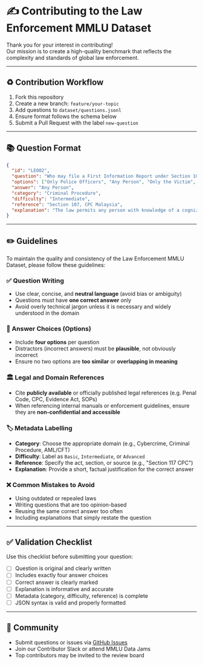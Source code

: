 # ✍️ Contributing to the Law Enforcement MMLU Dataset

Thank you for your interest in contributing!  
Our mission is to create a high-quality benchmark that reflects the complexity and standards of global law enforcement.

---

## ♻️ Contribution Workflow

1. Fork this repository  
2. Create a new branch: `feature/your-topic`  
3. Add questions to `dataset/questions.jsonl`  
4. Ensure format follows the schema below  
5. Submit a Pull Request with the label `new-question`  

---

## 📚 Question Format

```json
{
  "id": "LE002",
  "question": "Who may file a First Information Report under Section 107 CPC Malaysia?",
  "options": ["Only Police Officers", "Any Person", "Only the Victim", "A Judge"],
  "answer": "Any Person",
  "category": "Criminal Procedure",
  "difficulty": "Intermediate",
  "reference": "Section 107, CPC Malaysia",
  "explanation": "The law permits any person with knowledge of a cognizable offence to initiate an FIR."
}
```

---

## ✏️ Guidelines

To maintain the quality and consistency of the Law Enforcement MMLU Dataset, please follow these guidelines:

### ✅ Question Writing

- Use clear, concise, and **neutral language** (avoid bias or ambiguity)
- Questions must have **one correct answer** only
- Avoid overly technical jargon unless it is necessary and widely understood in the domain

### 🧠 Answer Choices (Options)

- Include **four options** per question
- Distractors (incorrect answers) must be **plausible**, not obviously incorrect
- Ensure no two options are **too similar** or **overlapping in meaning**

### 🏛 Legal and Domain References

- Cite **publicly available** or officially published legal references (e.g. Penal Code, CPC, Evidence Act, SOPs)
- When referencing internal manuals or enforcement guidelines, ensure they are **non-confidential and accessible**

### 🏷 Metadata Labelling

- **Category**: Choose the appropriate domain (e.g., Cybercrime, Criminal Procedure, AML/CFT)
- **Difficulty**: Label as `Basic`, `Intermediate`, or `Advanced`
- **Reference**: Specify the act, section, or source (e.g., "Section 117 CPC")
- **Explanation**: Provide a short, factual justification for the correct answer

### ❌ Common Mistakes to Avoid

- Using outdated or repealed laws  
- Writing questions that are too opinion-based  
- Reusing the same correct answer too often  
- Including explanations that simply restate the question  

---

## ✅ Validation Checklist

Use this checklist before submitting your question:

- [ ] Question is original and clearly written  
- [ ] Includes exactly four answer choices  
- [ ] Correct answer is clearly marked  
- [ ] Explanation is informative and accurate  
- [ ] Metadata (category, difficulty, reference) is complete  
- [ ] JSON syntax is valid and properly formatted  

---

## 📅 Community

- Submit questions or issues via [GitHub Issues](../../issues)  
- Join our Contributor Slack or attend MMLU Data Jams  
- Top contributors may be invited to the review board
